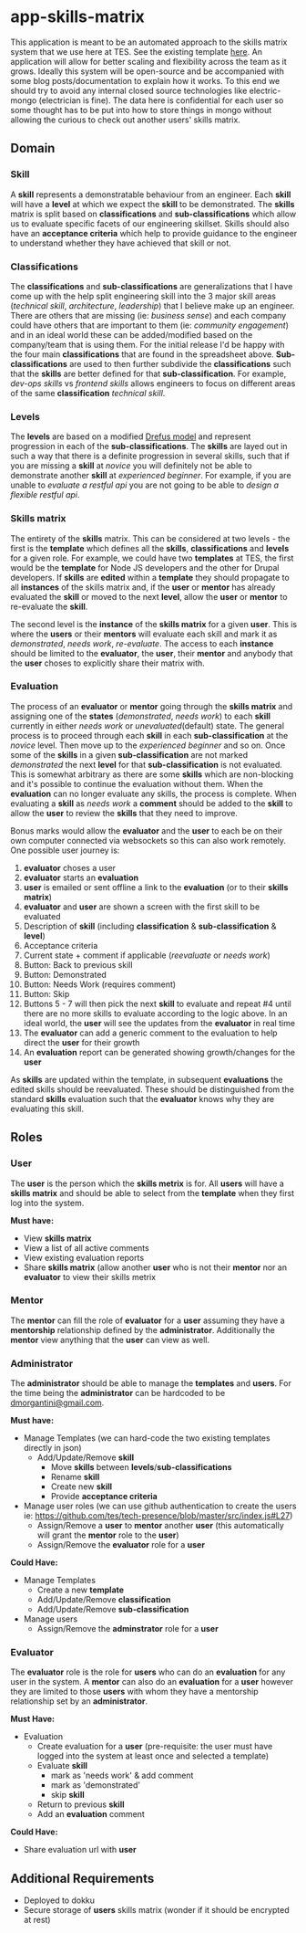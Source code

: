 # app-skills-matrix

This application is meant to be an automated approach to the skills matrix system that we use here at TES. See the existing template [here](https://docs.google.com/spreadsheets/d/1OUO5s45mD-ReRPtJp2V65mclMHpUb7iMIuF6tA9f1xI/edit).  An application will allow for better scaling and flexibility across the team as it grows.  Ideally this system will be open-source and be accompanied with some blog posts/documentation to explain how it works.  To this end we should try to avoid any internal closed source technologies like electric-mongo (electrician is fine).  The data here is confidential for each user so some thought has to be put into how to store things in mongo without allowing the curious to check out another users' skills matrix.

## Domain

### Skill

A **skill** represents a demonstratable behaviour from an engineer.  Each **skill** will have a **level** at which we expect the **skill** to be demonstrated.  The **skills** matrix is split based on **classifications** and **sub-classifications** which allow us to evaluate specific facets of our engineering skillset.  Skills should also have an **acceptance criteria** which help to provide guidance to the engineer to understand whether they have achieved that skill or not.

### Classifications

The **classifications** and **sub-classifications** are generalizations that I have come up with the help split engineering skill into the 3 major skill areas (*technical skill*, *architecture*, *leadership*) that I believe make up an engineer.  There are others that are missing (ie: *business sense*) and each company could have others that are important to them (ie: *community engagement*) and in an ideal world these can be added/modified based on the company/team that is using them.  For the initial release I'd be happy with the four main **classifications** that are found in the spreadsheet above. **Sub-classifications** are used to then further subdivide the **classifications** such that the **skills** are better defined for that **sub-classification**.  For example, *dev-ops skills* vs *frontend skills* allows engineers to focus on different areas of the same **classification** *technical skill*.

### Levels

The **levels** are based on a modified [Drefus model](https://en.wikipedia.org/wiki/Dreyfus_model_of_skill_acquisition) and represent progression in each of the **sub-classifications**.  The **skills** are layed out in such a way that there is a definite progression in several skills, such that if you are missing a **skill** at *novice* you will definitely not be able to demonstrate another **skill** at *experienced beginner*. For example, if you are unable to *evaluate a restful api* you are not going to be able to *design a flexible restful api*.

### Skills matrix

The entirety of the **skills** matrix.  This can be considered at two levels - the first is the **template** which defines all the **skills**, **classifications** and **levels** for a given role.  For example, we could have two **templates** at TES, the first would be the **template** for Node JS developers and the other for Drupal developers. If **skills** are **edited** within a **template** they should propagate to all **instances** of the skills matrix and, if the **user** or **mentor** has already evaluated the **skill** or moved to the next **level**, allow the **user** or **mentor** to re-evaluate the **skill**. 

The second level is the **instance** of the **skills matrix** for a given **user**.  This is where the **users** or their **mentors** will evaluate each skill and mark it as *demonstrated*, *needs work*, *re-evaluate*.  The access to each **instance** should be limited to the **evaluator**, the **user**, their **mentor** and anybody that the **user** choses to explicitly share their matrix with.

### Evaluation

The process of an **evaluator** or **mentor** going through the **skills matrix** and assigning one of the **states** (*demonstrated*, *needs work*) to each **skill** currently in either *needs work* or *unevaluated*(default) state.  The general process is to proceed through each **skill** in each **sub-classification** at the *novice* level.  Then move up to the *experienced beginner* and so on.  Once some of the **skills** in a given **sub-classification** are not marked *demonstrated* the next **level** for that **sub-classification** is not evaluated.  This is somewhat arbitrary as there are some **skills** which are non-blocking and it's possible to continue the evaluation without them. When the **evaluation** can no longer evaluate any skills, the process is complete.  When evaluating a **skill** as *needs work* a **comment** should be added to the **skill** to allow the **user** to review the **skills** that they need to improve.    

Bonus marks would allow the **evaluator** and the **user** to each be on their own computer connected via websockets so this can also work remotely.  One possible user journey is:

1. **evaluator** choses a user
2. **evaluator** starts an **evaluation**
3. **user** is emailed or sent offline a link to the **evaluation** (or to their **skills matrix**)
4. **evaluator** and **user** are shown a screen with the first skill to be evaluated
  1. Description of **skill** (including **classification** & **sub-classification** & **level**)
  2. Acceptance criteria
  3. Current state + comment if applicable (*reevaluate* or *needs work*)
  4. Button: Back to previous skill
  5. Button: Demonstrated
  6. Button: Needs Work (requires comment)
  7. Button: Skip
5. Buttons 5 - 7 will then pick the next **skill** to evaluate and repeat #4 until there are no more skills to evaluate according to the logic above. In an ideal world, the **user** will see the updates from the **evaluator** in real time 
6. The **evaluator** can add a generic comment to the evaluation to help direct the **user** for their growth
7. An **evaluation** report can be generated showing growth/changes for the **user** 

As **skills** are updated within the template, in subsequent **evaluations** the edited skills should be reevaluated. These should be distinguished from the standard **skills** evaluation such that the **evaluator** knows why they are evaluating this skill.

## Roles

### User

The **user** is the person which the **skills metrix** is for.  All **users** will have a **skills matrix** and should be able to select from the **template** when they first log into the system.

**Must have:**

* View **skills matrix**
* View a list of all active comments
* View existing evaluation reports
* Share **skills matrix** (allow another **user** who is not their **mentor** nor an **evaluator** to view their skills metrix

### Mentor

The **mentor** can fill the role of **evaluator** for a **user** assuming they have a **mentorship** relationship defined by the **administrator**.  Additionally the **mentor** view anything that the **user** can view as well.

### Administrator

The **administrator** should be able to manage the **templates** and **users**.  For the time being the **administrator** can be hardcoded to be dmorgantini@gmail.com.

**Must have:** 

* Manage Templates (we can hard-code the two existing templates directly in json)
  * Add/Update/Remove **skill**
    * Move **skills** between **levels**/**sub-classifications** 
    * Rename **skill**
    * Create new **skill**
    * Provide **acceptance criteria**
* Manage user roles (we can use github authentication to create the users  ie: https://github.com/tes/tech-presence/blob/master/src/index.js#L27)
  * Assign/Remove a **user** to **mentor** another **user** (this automatically will grant the **mentor** role to the **user**)
  * Assign/Remove the **evaluator** role for a **user**

**Could Have:**

* Manage Templates
  * Create a new **template**
  * Add/Update/Remove **classification**
  * Add/Update/Remove **sub-classification**
* Manage users
  * Assign/Remove the **adminstrator** role for a **user**

### Evaluator

The **evaluator** role is the role for **users** who can do an **evaluation** for any user in the system.  A **mentor** can also do an **evaluation** for a **user** however they are limited to those **users** with whom they have a mentorship relationship set by an **administrator**.

**Must Have:**

* Evaluation
  * Create evaluation for a **user** (pre-requisite: the user must have logged into the system at least once and selected a template)
  * Evaluate **skill**
    * mark as 'needs work' & add comment
    * mark as 'demonstrated'
    * skip **skill**
  * Return to previous **skill**
  * Add an **evaluation** comment

**Could Have:**

* Share evaluation url with **user**

## Additional Requirements

* Deployed to dokku
* Secure storage of **users** skills matrix (wonder if it should be encrypted at rest)
